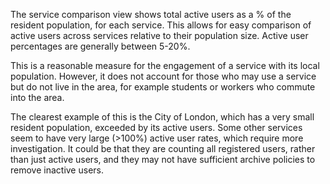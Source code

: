 The service comparison view shows total active users as a % of the resident population, for each service. This allows for easy comparison of active users across services relative to their population size. Active user percentages are generally between 5-20%.

This is a reasonable measure for the engagement of a service with its local population. However, it does not account for those who may use a service but do not live in the area, for example students or workers who commute into the area.

The clearest example of this is the City of London, which has a very small resident population, exceeded by its active users. Some other services seem to have very large (>100%) active user rates, which require more investigation. It could be that they are counting all registered users, rather than just active users, and they may not have sufficient archive policies to remove inactive users.
